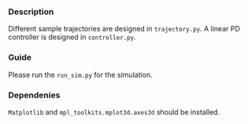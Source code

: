 ### Description
Different sample trajectories are designed in `trajectory.py`. A linear PD controller is designed in `controller.py`.

### Guide
Please run the `run_sim.py` for the simulation.

### Dependenies
`Matplotlib` and `mpl_toolkits.mplot3d.axes3d` should be installed.

